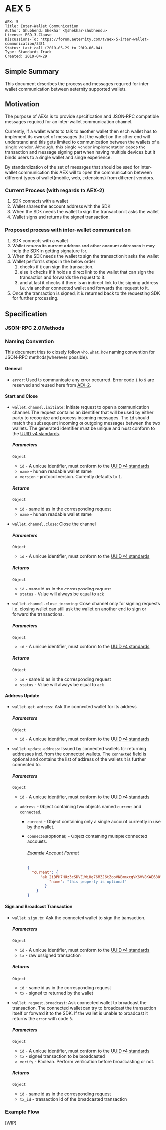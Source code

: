 # AEX 5

```
AEX: 5
Title: Inter-Wallet Communication
Author: Shubhendu Shekhar <@shekhar-shubhendu>
License: BSD-3-Clause
Discussions-To: https://forum.aeternity.com/t/aex-5-inter-wallet-communication/3371
Status: Last call (2019-05-29 to 2019-06-04)
Type: Standards Track
Created: 2019-04-29
```

## Simple Summary

This document describes the process and messages required for inter wallet communication between aeternity supported wallets.

## Motivation

The purpose of AEXs is to provide specification and JSON-RPC compatible messages required for an inter-wallet communication channel.

Currently, if a wallet wants to talk to another wallet then each wallet has to implement its own set of messages that the wallet on the other end will understand and this gets limited to communication between the wallets of a single vendor. Although, this single vendor implementation eases the transaction and message signing part when having multiple devices but it binds users to a single wallet and single experience.

By standardization of the set of messages that should be used for inter-wallet communication this AEX will to open the communication between different types of wallet(mobile, web, extensions) from different vendors.

### Current Process (with regards to AEX-2)

1. SDK connects with a wallet
2. Wallet shares the account address with the SDK
3. When the SDK needs the wallet to sign the transaction it asks the wallet
4. Wallet signs and returns the signed transaction.

### Proposed process with inter-wallet communication

1. SDK connects with a wallet
2. Wallet returns its current address and other account addresses it may help the SDK in getting signature for.
3. When the SDK needs the wallet to sign the transaction it asks the wallet
4. Wallet performs steps in the below order
    1. checks if it can sign the transaction.
    2. else it checks if it holds a direct link to the wallet that can sign the transaction and forwards the request to it.
    3. and at last it checks if there is an indirect link to the signing address i.e. via another connected wallet and forwards the request to it.
5. Once the transaction is signed, it is returned back to the requesting SDK for further processing.

## Specification

### JSON-RPC 2.0 Methods

### Naming Convention

This document tries to closely follow `who.what.how` naming convention for JSON-RPC methods(wherever possible).

#### General

- `error`: Used to communicate any error occurred. Error code `1` to `9` are reserved and reused here from [AEX-2](https://github.com/aeternity/AEXs/blob/master/AEXS/aex-2.md#types-of-errors).

#### Start and Close

- `wallet.channel.initiate`: Initiate request to open a communication channel. The request contains an identifier that will be used by either party to recognize and process incoming messages. The `id` should match the subsequent incoming or outgoing messages between the two wallets. The generated identifier must be unique and must conform to the [UUID v4 standards](https://tools.ietf.org/html/rfc4122#page-14).

    ##### Parameters

    `Object`

  - `id` - A unique identifier, must conform to the [UUID v4 standards](https://tools.ietf.org/html/rfc4122#page-14)
  - `name` - human readable wallet name
  - `version` - protocol version. Currently defaults to `1`.

  ##### Returns

    `Object`

  - `id` - same id as in the corresponding request
  - `name` - human readable wallet name

- `wallet.channel.close`: Close the channel

    ##### Parameters

    `Object`

  - `id` - A unique identifier, must conform to the [UUID v4 standards](https://tools.ietf.org/html/rfc4122#page-14)

  ##### Returns

    `Object`

    - `id` - same id as in the corresponding request
    - `status` - Value will always be equal to `ack`

- `wallet.channel.close_incoming`: Close channel only for signing requests i.e. closing wallet can still ask the wallet on another end to sign or forward the transactions.

    ##### Parameters

    `Object`

  - `id` - A unique identifier, must conform to the [UUID v4 standards](https://tools.ietf.org/html/rfc4122#page-14)
  
  ##### Returns

    `Object`

    - `id` - same id as in the corresponding request
    - `status` - Value will always be equal to `ack`

#### Address Update

- `wallet.get.address`: Ask the connected wallet for its address

    ##### Parameters

    `Object`

  - `id` - A unique identifier, must conform to the [UUID v4 standards](https://tools.ietf.org/html/rfc4122#page-14)

- `wallet.update.address`: Issued by connected wallets for returning addresses incl. from the connected wallets. The `connected` field is optional and contains the list of address of the wallets it is further connected to.

    ##### Parameters

    `Object`

  - `id` - A unique identifier, must conform to the [UUID v4 standards](https://tools.ietf.org/html/rfc4122#page-14)
  - `address` - Object containing two objects named `current` and `connected`.

    - `current` - Object containing only a single account currently in use by the wallet.

    - `connected`(optional) - Object containing multiple connected accounts.

      ###### Example Account Format

        ```json
        {
          "current": {
              "ak_2iBPH7HUz3cSDVEUWiHg76MZJ6tZooVNBmmxcgVK6VV8KAE688": {
                  "name": "this property is optional"
                }
            }
        }
        ```

#### Sign and Broadcast Transaction

- `wallet.sign.tx`: Ask the connected wallet to sign the transaction.

    ##### Parameters

    `Object`

  - `id` - A unique identifier, must conform to the [UUID v4 standards](https://tools.ietf.org/html/rfc4122#page-14)
  - `tx` - raw unsigned transaction

  ##### Returns

    `Object`

  - `id` - same id as in the corresponding request
  - `tx` - signed tx returned by the wallet

- `wallet.request.broadcast`: Ask connected wallet to broadcast the transaction. The connected wallet can try to broadcast the transaction itself or forward it to the SDK. If the wallet is unable to broadcast it returns the `error`  with code `3`.

    ##### Parameters

    `Object`

  - `id` - A unique identifier, must conform to the [UUID v4 standards](https://tools.ietf.org/html/rfc4122#page-14)
  - `tx` - signed transaction to be broadcasted
  - `verify` - Boolean. Perform verification before broadcasting or not.

  ##### Returns

    `Object`

  - `id` - same id as in the corresponding request
  - `tx_id` - transaction id of the broadcasted transaction

### Example Flow

[WIP]
